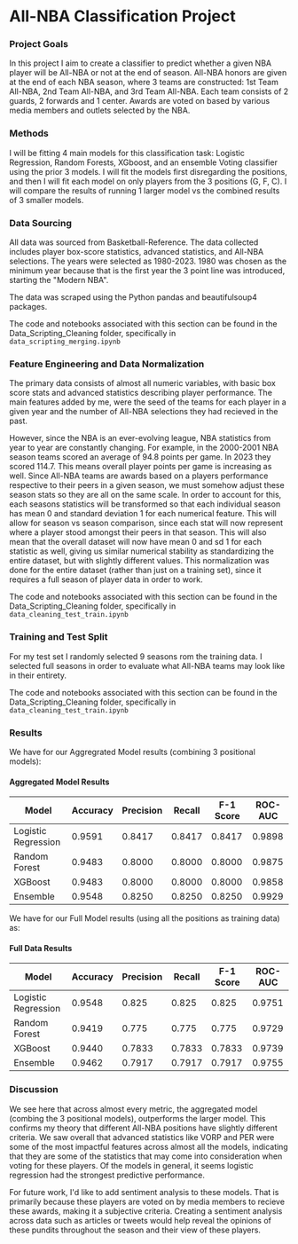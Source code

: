 # All-NBA Classification Project

### Project Goals

In this project I aim to create a classifier to predict whether a given NBA player will be All-NBA or not at the end of season. All-NBA honors are given at the end of each NBA season, where 3 teams are constructed: 1st Team All-NBA, 2nd Team All-NBA, and 3rd Team All-NBA. Each team consists of 2 guards, 2 forwards and 1 center. Awards are voted on based by various media members and outlets selected by the NBA.

### Methods

I will be fitting 4 main models for this classification task: Logistic Regression, Random Forests, XGboost, and an ensemble Voting classifier using the prior 3 models. I will fit the models first disregarding the positions, and then I will fit each model on only players from the 3 positions (G, F, C). I will compare the results of running 1 larger model vs the combined results of 3 smaller models. 

### Data Sourcing

All data was sourced from Basketball-Reference. The data collected includes player box-score statistics, advanced statistics, and All-NBA selections. The years were selected as 1980-2023. 1980 was chosen as the minimum year because that is the first year the 3 point line was introduced, starting the "Modern NBA".

The data was scraped using the Python pandas and beautifulsoup4 packages.

The code and notebooks associated with this section can be found in the Data_Scripting_Cleaning folder, specifically in `data_scripting_merging.ipynb` 

### Feature Engineering and Data Normalization

The primary data consists of almost all numeric variables, with basic box score stats and advanced statistics describing player performance. The main features added by me, were the seed of the teams for each player in a given year and the number of All-NBA selections they had recieved in the past. 

However, since the NBA is an ever-evolving league, NBA statistics from year to year are constantly changing. For example, in the 2000-2001 NBA season teams scored an average of 94.8 points per game. In 2023 they scored 114.7. This means overall player points per game is increasing as well. Since All-NBA teams are awards based on a players performance respective to their peers in a given season, we must somehow adjust these season stats so they are all on the same scale. In order to account for this, each seasons statistics will be transformed so that each individual season has mean 0 and standard deviation 1 for each numerical feature. This will allow for season vs season comparison, since each stat will now represent where a player stood amongst their peers in that season. This will also mean that the overall dataset will now have mean 0 and sd 1 for each statistic as well, giving us similar numerical stability as standardizing the entire dataset, but with slightly different values. This normalization was done for the entire dataset (rather than just on a training set), since it requires a full season of player data in order to work. 

The code and notebooks associated with this section can be found in the Data_Scripting_Cleaning folder, specifically in `data_cleaning_test_train.ipynb` 

### Training and Test Split

For my test set I randomly selected 9 seasons rom the training data. I selected full seasons in order to evaluate what All-NBA teams may look like in their entirety.

The code and notebooks associated with this section can be found in the Data_Scripting_Cleaning folder, specifically in `data_cleaning_test_train.ipynb` 

### Results

We have for our Aggregrated Model results (combining 3 positional models):

#### Aggregated Model Results

| Model                | Accuracy               | Precision              | Recall                 | F-1 Score              | ROC-AUC                 |
| -------------------- | ---------------------- | ---------------------- | ---------------------- | ---------------------- | ----------------------- |
| Logistic Regression  | 0.9591                 | 0.8417                 | 0.8417                 | 0.8417                 | 0.9898                  |
| Random Forest        | 0.9483                 | 0.8000                 | 0.8000                 | 0.8000                 | 0.9875                  |
| XGBoost              | 0.9483                 | 0.8000                 | 0.8000                 | 0.8000                 | 0.9858                  |
| Ensemble             | 0.9548                 | 0.8250                 | 0.8250                 | 0.8250                 | 0.9929                  |


We have for our Full Model results (using all the positions as training data) as:

#### Full Data Results

| Model                | Accuracy               | Precision              | Recall                 | F-1 Score              | ROC-AUC                 |
| -------------------- | ---------------------- | ---------------------- | ---------------------- | ---------------------- | ----------------------- |
| Logistic Regression  | 0.9548                 | 0.825                  | 0.825                  | 0.825                  | 0.9751                  |
| Random Forest        | 0.9419                 | 0.775                  | 0.775                  | 0.775                  | 0.9729                  |
| XGBoost              | 0.9440                 | 0.7833                 | 0.7833                 | 0.7833                 | 0.9739                  |
| Ensemble             | 0.9462                 | 0.7917                 | 0.7917                 | 0.7917                 | 0.9755                  |


### Discussion 

We see here that across almost every metric, the aggregated model (combing the 3 positional models), outperforms the larger model. This confirms my theory that different All-NBA positions have slightly different criteria. We saw overall that advanced statistics like VORP and PER were some of the most impactful features across almost all the models, indicating that they are some of the statistics that may come into consideration when voting for these players. Of the models in general, it seems logistic regression had the strongest predictive performance.

For future work, I'd like to add sentiment analysis to these models. That is primarily because these players are voted on by media members to recieve these awards, making it a subjective criteria. Creating a sentiment analysis across data such as articles or tweets would help reveal the opinions of these pundits throughout the season and their view of these players. 



